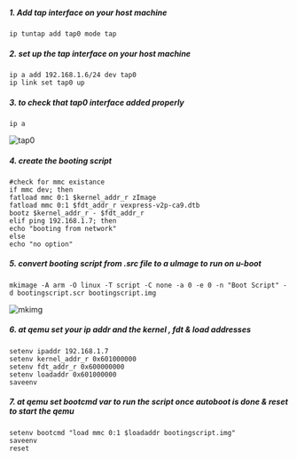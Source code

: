##### 1. Add tap interface on your host machine
```
ip tuntap add tap0 mode tap
```
##### 2. set up the tap interface on your host machine
```
ip a add 192.168.1.6/24 dev tap0
ip link set tap0 up
```
##### 3. to check that tap0 interface added properly
```
ip a
```
![tap0](https://github.com/user-attachments/assets/e612e061-d1b7-4b91-ad09-aa15f908bb3f)

##### 4. create the booting script 
```
#check for mmc existance
if mmc dev; then
fatload mmc 0:1 $kernel_addr_r zImage
fatload mmc 0:1 $fdt_addr_r vexpress-v2p-ca9.dtb
bootz $kernel_addr_r - $fdt_addr_r
elif ping 192.168.1.7; then
echo "booting from network"
else
echo "no option"
```
##### 5. convert booting script from .src file to a uImage to run on u-boot
```
mkimage -A arm -O linux -T script -C none -a 0 -e 0 -n "Boot Script" -d bootingscript.scr bootingscript.img
```
![mkimg](https://github.com/user-attachments/assets/5e00c147-2ad1-42c3-886d-8c92c2c821c5)

##### 6. at qemu set your ip addr and the kernel , fdt & load addresses
```
setenv ipaddr 192.168.1.7
setenv kernel_addr_r 0x601000000
setenv fdt_addr_r 0x600000000
setenv loadaddr 0x601000000
saveenv
```
##### 7. at qemu set bootcmd var to run the script once autoboot is done & reset to start the qemu
```
setenv bootcmd "load mmc 0:1 $loadaddr bootingscript.img"
saveenv
reset
```


